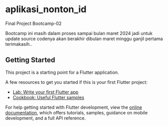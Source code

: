 # aplikasi_nonton_id

Final Project Bootcamp-02

Bootcamp ini masih dalam proses sampai bulan maret 2024
jadi untuk update source codenya akan berakhir dibulan maret minggu ganjil pertama
terimakasih..

## Getting Started

This project is a starting point for a Flutter application.

A few resources to get you started if this is your first Flutter project:

- [Lab: Write your first Flutter app](https://docs.flutter.dev/get-started/codelab)
- [Cookbook: Useful Flutter samples](https://docs.flutter.dev/cookbook)

For help getting started with Flutter development, view the
[online documentation](https://docs.flutter.dev/), which offers tutorials,
samples, guidance on mobile development, and a full API reference.
